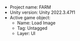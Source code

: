 <!-- UNITY CODE ASSIST INSTRUCTIONS START -->
- Project name: FARM
- Unity version: Unity 2022.3.47f1
- Active game object:
  - Name: Load Image
  - Tag: Untagged
  - Layer: UI
<!-- UNITY CODE ASSIST INSTRUCTIONS END -->